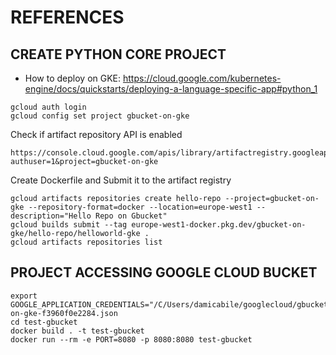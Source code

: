 # REFERENCES

## CREATE PYTHON CORE PROJECT

* How to deploy on GKE: https://cloud.google.com/kubernetes-engine/docs/quickstarts/deploying-a-language-specific-app#python_1

```
gcloud auth login
gcloud config set project gbucket-on-gke
```


Check if artifact repository API is enabled

```
https://console.cloud.google.com/apis/library/artifactregistry.googleapis.com?authuser=1&project=gbucket-on-gke
```

Create Dockerfile and Submit it to the artifact registry

```
gcloud artifacts repositories create hello-repo --project=gbucket-on-gke --repository-format=docker --location=europe-west1 --description="Hello Repo on Gbucket"
gcloud builds submit --tag europe-west1-docker.pkg.dev/gbucket-on-gke/hello-repo/helloworld-gke .
gcloud artifacts repositories list
```

## PROJECT ACCESSING GOOGLE CLOUD BUCKET    

```
export GOOGLE_APPLICATION_CREDENTIALS="/C/Users/damicabile/googlecloud/gbucket-on-gke-f3960f0e2284.json
cd test-gbucket
docker build . -t test-gbucket
docker run --rm -e PORT=8080 -p 8080:8080 test-gbucket
```

